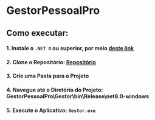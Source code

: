 # GestorPessoalPro

## Como executar:

#### **1. Instale o `.NET 8` ou superior, por meio [deste link](https://dotnet.microsoft.com/pt-br/download)**

#### **2. Clone o Repositório: [Repositório](https://github.com/GabrielLimaG3/GestorPessoalPro)**

#### **3. Crie uma Pasta para o Projeto**

#### **4. Navegue até o Diretório do Projeto: GestorPessoalPro\Gestor\bin\Release\net8.0-windows**

#### **5. Execute o Aplicativo: `Gestor.exe`**
